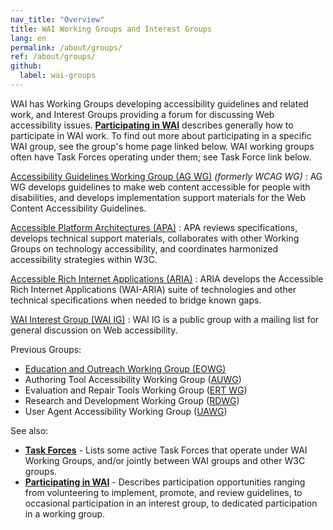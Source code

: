 ```yaml
---
nav_title: "Overview"
title: WAI Working Groups and Interest Groups
lang: en
permalink: /about/groups/
ref: /about/groups/
github:
  label: wai-groups
---
```


WAI has Working Groups developing accessibility guidelines and related
work, and Interest Groups providing a forum for discussing Web
accessibility issues. **[Participating in WAI](/get-involved/)**
describes generally how to participate in WAI work. To find out more
about participating in a specific WAI group, see the group's home page
linked below. WAI working groups often have Task Forces operating under
them; see Task Force link below.

[Accessibility Guidelines Working Group (AG WG)](/about/groups/agwg/) *(formerly WCAG WG)*
: AG WG develops guidelines to make web content accessible for people
with disabilities, and develops implementation support materials for
the Web Content Accessibility Guidelines.

[Accessible Platform Architectures (APA)](/about/groups/apawg/)
: APA reviews specifications, develops technical support materials,
collaborates with other Working Groups on technology accessibility,
and coordinates harmonized accessibility strategies within W3C.

[Accessible Rich Internet Applications (ARIA)](/about/groups/ariawg/)
: ARIA develops the Accessible Rich Internet Applications (WAI-ARIA)
suite of technologies and other technical specifications when needed
to bridge known gaps.

[WAI Interest Group (WAI IG)](/about/groups/waiig/)
: WAI IG is a public group with a mailing list for general discussion
on Web accessibility.

Previous Groups:
- [Education and Outreach Working Group (EOWG)](/about/groups/eowg/)
- Authoring Tool Accessibility Working Group ([AUWG](https://www.w3.org/WAI/AU/Overview.html))
- Evaluation and Repair Tools Working Group ([ERT WG](https://www.w3.org/WAI/ER/Overview.html))
- Research and Development Working Group ([RDWG](https://www.w3.org/WAI/RD/Overview.html))
- User Agent Accessibility Working Group ([UAWG](https://www.w3.org/WAI/UA/Overview.html))

See also:

- [**Task Forces**](/about/groups/task-forces/) - Lists some active Task Forces that operate under WAI Working Groups, and/or jointly between WAI groups and other W3C groups.
-   **[Participating in WAI](/about/participating/)** - Describes participation opportunities ranging from volunteering to implement, promote, and  review guidelines, to occasional participation in an interest group, to dedicated participation in a working group.
